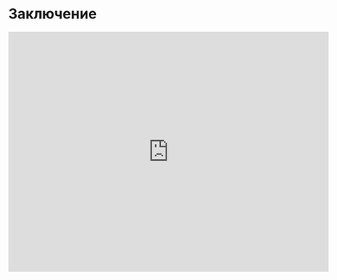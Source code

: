 # Заключение
<iframe width="640" height="480" src="https://www.youtube.com/embed/zX-2NMNLOfc?list=PLU-TUGRFxOHgt6RiS-f8vVLzbk8cpqhl9" frameborder="0" allowfullscreen></iframe>
